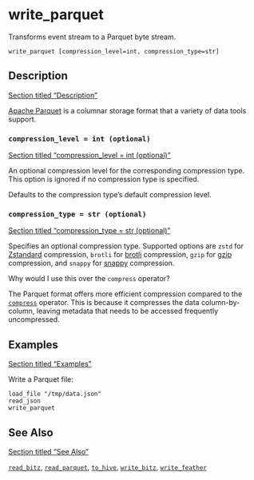 # write_parquet

Transforms event stream to a Parquet byte stream.

```tql
write_parquet [compression_level=int, compression_type=str]
```

## Description

[Section titled “Description”](#description)

[Apache Parquet](https://parquet.apache.org/) is a columnar storage format that a variety of data tools support.

### `compression_level = int (optional)`

[Section titled “compression\_level = int (optional)”](#compression_level--int-optional)

An optional compression level for the corresponding compression type. This option is ignored if no compression type is specified.

Defaults to the compression type’s default compression level.

### `compression_type = str (optional)`

[Section titled “compression\_type = str (optional)”](#compression_type--str-optional)

Specifies an optional compression type. Supported options are `zstd` for [Zstandard](http://facebook.github.io/zstd/) compression, `brotli` for [brotli](https://www.brotli.org) compression, `gzip` for [gzip](https://www.gzip.org) compression, and `snappy` for [snappy](https://google.github.io/snappy/) compression.

Why would I use this over the `compress` operator?

The Parquet format offers more efficient compression compared to the [`compress`](/reference/operators/compress) operator. This is because it compresses the data column-by-column, leaving metadata that needs to be accessed frequently uncompressed.

## Examples

[Section titled “Examples”](#examples)

Write a Parquet file:

```tql
load_file "/tmp/data.json"
read_json
write_parquet
```

## See Also

[Section titled “See Also”](#see-also)

[`read_bitz`](/reference/operators/read_bitz), [`read_parquet`](/reference/operators/read_parquet), [`to_hive`](/reference/operators/to_hive), [`write_bitz`](/reference/operators/write_bitz), [`write_feather`](/reference/operators/write_feather)